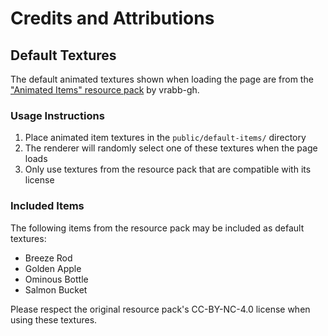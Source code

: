 # Credits and Attributions

## Default Textures
The default animated textures shown when loading the page are from the ["Animated Items" resource pack](https://modrinth.com/resourcepack/animated-items) by vrabb-gh.

### Usage Instructions
1. Place animated item textures in the `public/default-items/` directory
2. The renderer will randomly select one of these textures when the page loads
3. Only use textures from the resource pack that are compatible with its license

### Included Items
The following items from the resource pack may be included as default textures:
- Breeze Rod
- Golden Apple
- Ominous Bottle
- Salmon Bucket

Please respect the original resource pack's CC-BY-NC-4.0 license when using these textures. 